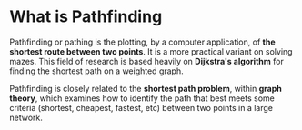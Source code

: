 # What is Pathfinding
Pathfinding or pathing is the plotting, by a computer application, of **the shortest route between two points**. It is a more practical variant on solving mazes. This field of research is based heavily on **Dijkstra's algorithm** for finding the shortest path on a weighted graph.

Pathfinding is closely related to the **shortest path problem**, within **graph theory**, which examines how to identify the path that best meets some criteria (shortest, cheapest, fastest, etc) between two points in a large network. 

